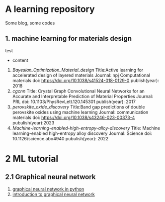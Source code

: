 # A learning repository
Some blog, some codes
## 1. machine learning for materials design
test
* content
1. *Bayesian_Optimization_Material_design* 
    Title:Active learning for accelerated design of layered materials
    Journal: npj Computational materials
    doi: https://doi.org/10.1038/s41524-018-0129-0
    publish(year): 2018
2. *cgcnn*
    Title: Crystal Graph Convolutional Neural Networks for an Accurate and Interpretable Prediction of Material Properties
    Journal: PRL
    doi:  10.1103/PhysRevLett.120.145301
    publish(year): 2017
3. *perovskite_oxide_discovery* 
    Title:Band gap predictions of double perovskite oxides using machine learning
    Journal: communication materials
    doi: https://doi.org/10.1038/s43246-023-00373-4
    pubulish(year):2023
4. *Machine-learning-enabled-high-entropy-alloy-discovery*
    Title: Machine learning-enabled high-entropy alloy discovery
    Journal: Science
    doi: 10.1126/science.abo4940
    pubulish(year): 2022

# 2 ML tutorial

## 2.1 Graphical neural network

1. [graphical neural network in python](https://towardsdatascience.com/graph-neural-networks-in-python-c310c7c18c83)
2. [introduction to graphical neural network](https://www.datacamp.com/tutorial/comprehensive-introduction-graph-neural-networks-gnns-tutorial)

